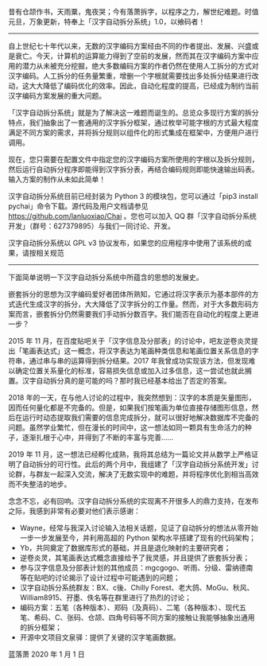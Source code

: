 昔有仓颉作书，天雨粟，鬼夜哭；今有落萧拆字，以程序之力，解世纪难题。时值元旦，万象更新，特奉上「汉字自动拆分系统」1.0，以飨码者！

---

自上世纪七十年代以来，无数的汉字编码方案经由不同的作者提出、发展、兴盛或是衰亡。今天，计算机的运算能力得到了空前的发展，然而其在汉字编码方案中应用的潜力从未被充分挖掘，绝大多数编码方案的作者仍然在使用人工拆分的方式对汉字编码。人工拆分的任务量繁重，增删一个字根就需要找出多处拆分结果进行改动，这大大降低了编码优化的效率。因此，自动化程度的提高，已经成为制约当前汉字编码方案发展的重大问题。

「汉字自动拆分系统」就是为了解决这一难题而诞生的。总览众多现行方案的拆分特点，我们抽象出了一套通用的汉字拆分框架，通过枚举可能字根的方式最大程度满足不同方案的需求，并将拆分规则以组件化的形式集成在框架中，方便用户进行调用。

现在，您只需要在配置文件中指定您的汉字编码方案所使用的字根以及拆分规则，然后运行自动拆分程序即能得到汉字拆分表，再结合编码规则即能快速输出码表。输入方案的制作从未如此简单！

汉字自动拆分系统目前已经封装为 Python 3 的模块包，您可以通过「pip3 install pychai」命令下载。源代码及用户文档请参见 https://github.com/lanluoxiao/Chai 。您也可以加入 QQ 群「汉字自动拆分系统开发」（群号：627379895）与我们一同讨论、开发。

汉字自动拆分系统以 GPL v3 协议发布，如果您的应用程序中使用了该系统的成果，请按相关规范

---

下面简单说明一下汉字自动拆分系统中所蕴含的思想的发展史。

嵌套拆分的思想为汉字编码爱好者团体所熟知，它通过将汉字表示为基本部件的方式迭代生成汉字的拆分，大大降低了汉字拆分的工作量。然而，对于大多数形码方案而言，嵌套拆分仍然需要我们手动拆分数百字。我们能否在自动化的程度上更进一步？

2015 年 11 月，在百度贴吧关于「汉字信息及分部表」的讨论中，吧友逆卷炎灵提出「笔画表达式」这一概念，将汉字表达为笔画种类信息和笔画位置关系信息的字符串，通过串与串的运算得到拆分结果。2017 年我曾成功实现该方法，但发现难以确定位置关系量化的标准，容易损失信息或加入过多信息，这一尝试也就此搁置。汉字自动拆分真的是可能的吗？那时我已经基本给出了否定的答案。

2018 年的一天，在与他人讨论的过程中，我突然想到：汉字的本质是矢量图形，因而任何量化都是不完备的。但是，如果我们按笔画为单位直接存储图形信息，然后在运行时动态提取我们需要的信息完成拆分，就可以很好地解决数据库不完备的问题。虽然学业繁忙，但在漫长的时间中，这一想法如同一颗具有生命活力的种子，逐渐扎根于心中，并得到了不断的丰富与完善……

2019 年 11 月，这一想法已经孵化成熟，我将其总结为一篇论文并从数学上严格证明了自动拆分的可行性。此后的两个月中，我组建了「汉字自动拆分系统开发」讨论群，与群友一起深入交流，解决了无数实现中的难题，并将程序优化到相当高效而不失整洁的地步。

念念不忘，必有回响。汉字自动拆分系统的实现离不开很多人的鼎力支持，在发布之际，我感到非常有必要对他们表示感谢：

- Wayne，经常与我深入讨论输入法相关话题，见证了自动拆分的想法从零开始一步一步发展至今，并利用高超的 Python 架构水平搭建了现有的代码架构；
- Yb，共同奠定了数据库形式的基础，并且是退化映射的主要研究者；
- 逆卷炎灵，其笔画表达式概念直接给予了我灵感，并且提供了嵌套拆分表；
- 参与汉字信息及分部表计划的其他成员：mgcgogo、听雨、分级、雷纳德南等在贴吧的讨论揭示了设计过程中可能遇到的问题；
- 汉字自动拆分系统群友：BX、c後、Chilly Forest、老大鸽、MoGu、秋风、William8915、孖墨、佚名等在群里进行了热烈的讨论；
- 编码方案：五笔（各种版本）、郑码（及真码）、二笔（各种版本）、现代五笔、希码、C、张码、仓颉、四角号码等不同方案的接触让我能够抽象出通用的拆分框架；
- 开源中文项目文泉驿：提供了关键的汉字笔画数据。

蓝落萧
2020 年 1 月 1 日